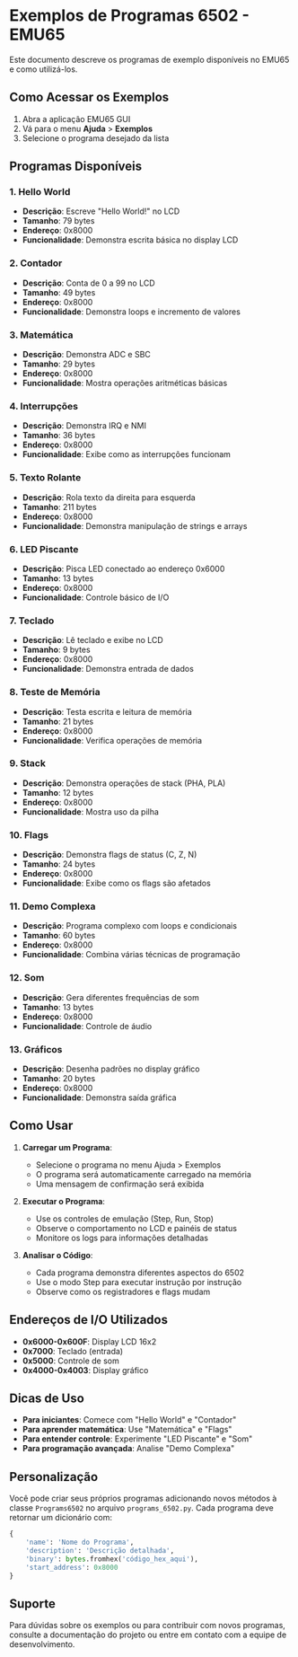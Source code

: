 # Exemplos de Programas 6502 - EMU65

Este documento descreve os programas de exemplo disponíveis no EMU65 e como utilizá-los.

## Como Acessar os Exemplos

1. Abra a aplicação EMU65 GUI
2. Vá para o menu **Ajuda** > **Exemplos**
3. Selecione o programa desejado da lista

## Programas Disponíveis

### 1. Hello World
- **Descrição**: Escreve "Hello World!" no LCD
- **Tamanho**: 79 bytes
- **Endereço**: 0x8000
- **Funcionalidade**: Demonstra escrita básica no display LCD

### 2. Contador
- **Descrição**: Conta de 0 a 99 no LCD
- **Tamanho**: 49 bytes
- **Endereço**: 0x8000
- **Funcionalidade**: Demonstra loops e incremento de valores

### 3. Matemática
- **Descrição**: Demonstra ADC e SBC
- **Tamanho**: 29 bytes
- **Endereço**: 0x8000
- **Funcionalidade**: Mostra operações aritméticas básicas

### 4. Interrupções
- **Descrição**: Demonstra IRQ e NMI
- **Tamanho**: 36 bytes
- **Endereço**: 0x8000
- **Funcionalidade**: Exibe como as interrupções funcionam

### 5. Texto Rolante
- **Descrição**: Rola texto da direita para esquerda
- **Tamanho**: 211 bytes
- **Endereço**: 0x8000
- **Funcionalidade**: Demonstra manipulação de strings e arrays

### 6. LED Piscante
- **Descrição**: Pisca LED conectado ao endereço 0x6000
- **Tamanho**: 13 bytes
- **Endereço**: 0x8000
- **Funcionalidade**: Controle básico de I/O

### 7. Teclado
- **Descrição**: Lê teclado e exibe no LCD
- **Tamanho**: 9 bytes
- **Endereço**: 0x8000
- **Funcionalidade**: Demonstra entrada de dados

### 8. Teste de Memória
- **Descrição**: Testa escrita e leitura de memória
- **Tamanho**: 21 bytes
- **Endereço**: 0x8000
- **Funcionalidade**: Verifica operações de memória

### 9. Stack
- **Descrição**: Demonstra operações de stack (PHA, PLA)
- **Tamanho**: 12 bytes
- **Endereço**: 0x8000
- **Funcionalidade**: Mostra uso da pilha

### 10. Flags
- **Descrição**: Demonstra flags de status (C, Z, N)
- **Tamanho**: 24 bytes
- **Endereço**: 0x8000
- **Funcionalidade**: Exibe como os flags são afetados

### 11. Demo Complexa
- **Descrição**: Programa complexo com loops e condicionais
- **Tamanho**: 60 bytes
- **Endereço**: 0x8000
- **Funcionalidade**: Combina várias técnicas de programação

### 12. Som
- **Descrição**: Gera diferentes frequências de som
- **Tamanho**: 13 bytes
- **Endereço**: 0x8000
- **Funcionalidade**: Controle de áudio

### 13. Gráficos
- **Descrição**: Desenha padrões no display gráfico
- **Tamanho**: 20 bytes
- **Endereço**: 0x8000
- **Funcionalidade**: Demonstra saída gráfica

## Como Usar

1. **Carregar um Programa**:
   - Selecione o programa no menu Ajuda > Exemplos
   - O programa será automaticamente carregado na memória
   - Uma mensagem de confirmação será exibida

2. **Executar o Programa**:
   - Use os controles de emulação (Step, Run, Stop)
   - Observe o comportamento no LCD e painéis de status
   - Monitore os logs para informações detalhadas

3. **Analisar o Código**:
   - Cada programa demonstra diferentes aspectos do 6502
   - Use o modo Step para executar instrução por instrução
   - Observe como os registradores e flags mudam

## Endereços de I/O Utilizados

- **0x6000-0x600F**: Display LCD 16x2
- **0x7000**: Teclado (entrada)
- **0x5000**: Controle de som
- **0x4000-0x4003**: Display gráfico

## Dicas de Uso

- **Para iniciantes**: Comece com "Hello World" e "Contador"
- **Para aprender matemática**: Use "Matemática" e "Flags"
- **Para entender controle**: Experimente "LED Piscante" e "Som"
- **Para programação avançada**: Analise "Demo Complexa"

## Personalização

Você pode criar seus próprios programas adicionando novos métodos à classe `Programs6502` no arquivo `programs_6502.py`. Cada programa deve retornar um dicionário com:

```python
{
    'name': 'Nome do Programa',
    'description': 'Descrição detalhada',
    'binary': bytes.fromhex('código_hex_aqui'),
    'start_address': 0x8000
}
```

## Suporte

Para dúvidas sobre os exemplos ou para contribuir com novos programas, consulte a documentação do projeto ou entre em contato com a equipe de desenvolvimento. 